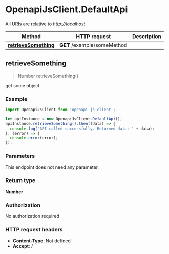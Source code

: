 # OpenapiJsClient.DefaultApi

All URIs are relative to *http://localhost*

Method | HTTP request | Description
------------- | ------------- | -------------
[**retrieveSomething**](DefaultApi.md#retrieveSomething) | **GET** /example/someMethod | 



## retrieveSomething

> Number retrieveSomething()



get some object

### Example

```javascript
import OpenapiJsClient from 'openapi-js-client';

let apiInstance = new OpenapiJsClient.DefaultApi();
apiInstance.retrieveSomething().then((data) => {
  console.log('API called successfully. Returned data: ' + data);
}, (error) => {
  console.error(error);
});

```

### Parameters

This endpoint does not need any parameter.

### Return type

**Number**

### Authorization

No authorization required

### HTTP request headers

- **Content-Type**: Not defined
- **Accept**: /

